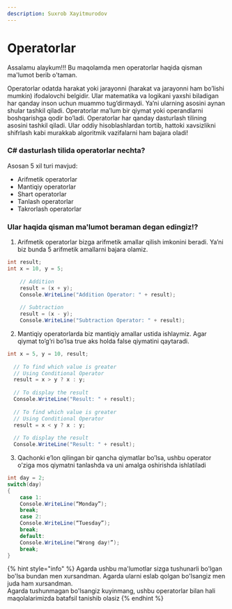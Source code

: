 ```yaml
---
description: Suxrob Xayitmurodov
---
```


# Operatorlar

Assalamu alaykum!!! Bu maqolamda men operatorlar haqida qisman ma'lumot berib o'taman.

Operatorlar odatda harakat yoki jarayonni \(harakat va jarayonni ham bo’lishi mumkin\) ifodalovchi belgidir. Ular matematika va logikani yaxshi biladigan har qanday inson uchun muammo tug’dirmaydi. Ya’ni ularning asosini aynan shular tashkil qiladi. Operatorlar ma’lum bir qiymat yoki operandlarni boshqarishga qodir bo’ladi. Operatorlar har qanday dasturlash tilining asosini tashkil qiladi. Ular oddiy hisoblashlardan tortib, hattoki xavsizlikni shifrlash kabi murakkab algoritmik vazifalarni ham bajara oladi!

### C\# dasturlash tilida operatorlar nechta?

Asosan 5 xil turi mavjud:

* Arifmetik operatorlar
* Mantiqiy operatorlar
* Shart operatorlar
* Tanlash operatorlar
* Takrorlash operatorlar

### Ular haqida qisman ma'lumot beraman degan edingiz!?

1. Arifmetik operatorlar bizga arifmetik amallar qilish imkonini beradi. Ya’ni biz bunda 5 arifmetik amallarni bajara olamiz.

```csharp
int result; 
int x = 10, y = 5; 
              
    // Addition 
    result = (x + y); 
    Console.WriteLine("Addition Operator: " + result); 
              
    // Subtraction 
    result = (x - y); 
    Console.WriteLine("Subtraction Operator: " + result); 
```

2. Mantiqiy operatorlarda biz mantiqiy amallar ustida ishlaymiz. Agar qiymat to’g’ri bo’lsa true aks holda false qiymatini qaytaradi.

```csharp
int x = 5, y = 10, result; 
              
  // To find which value is greater 
  // Using Conditional Operator 
  result = x > y ? x : y;  
              
  // To display the result  
  Console.WriteLine("Result: " + result); 
           
  // To find which value is greater 
  // Using Conditional Operator 
  result = x < y ? x : y;  
              
  // To display the result 
  Console.WriteLine("Result: " + result); 
```

3. Qachonki e’lon qilingan bir qancha qiymatlar bo’lsa, ushbu operator o’ziga mos qiymatni tanlashda va uni amalga oshirishda ishlatiladi

```csharp
int day = 2;
switch(day) 
{
    case 1:
	Console.WriteLine(“Monday”);
	break;
    case 2:
	Console.WriteLine(“Tuesday”);
	break;
    default:
	Console.WriteLine(“Wrong day!”);
	break;
}
```

{% hint style="info" %}
Agarda ushbu ma'lumotlar sizga tushunarli bo'lgan bo'lsa bundan men xursandman. Agarda ularni eslab qolgan bo'lsangiz men juda ham xursandman.   
Agarda tushunmagan bo'lsangiz kuyinmang, ushbu operatorlar bilan hali maqolalarimizda batafsil tanishib olasiz
{% endhint %}

